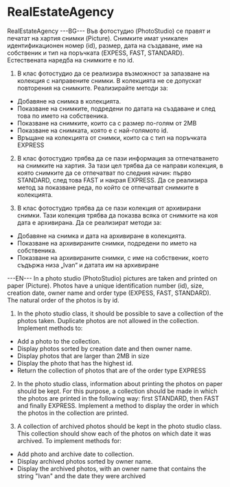 # RealEstateAgency
RealEstateAgency
---BG---
Във фотостудио (PhotoStudio) се правят и печатат на хартия снимки (Picture). Снимките имат 
уникален идентификационен номер (id), размер, дата на създаване, име на собственик и тип на 
поръчката (EXPESS, FAST, STANDARD). Естествената наредба на снимките е по id.

1. В клас фотостудио да се реализира възможност за запазване на колекция с
направените снимки. В колекцията не се допускат повторения на снимките. Реализирайте 
методи за:
- Добавяне на снимка в колекцията.
- Показване на снимките, подредени по датата на създаване и след това по името на собственика.
- Показване на снимките, които са с размер по-голям от 2MB
- Показване на снимката, която е с най-голямото id.
- Връщане на колекцията от снимки, които са с тип на поръчката EXPRESS

2. В клас фотостудио трябва да се пази информация за отпечатването на снимките на хартия. За тази цел трябва да се направи колекция, в която снимките да се отпечатват по
следния начин: първо STANDARD, след това FAST и накрая EXPRESS. Да се реализира метод за показване реда, по който се отпечатват снимките в колекцията.

3. В клас фотостудио трябва да се пази колекция от архивирани снимки. Тази колекция трябва да показва всяка от снимките на коя дата е архивирана. Да се реализират методи за:
- Добавяне на снимка и дата на архивиране в колекцията.
- Показване на архивираните снимки, подредени по името на собственика.
- Показване на архивираните снимки, с име на собственик, което съдържа низа „Ivan“ и датата им на архивиране

---EN---
In a photo studio (PhotoStudio) pictures are taken and printed on paper (Picture). 
Photos have a unique identification number (id), size, creation date, owner name and order type (EXPESS, FAST, STANDARD). 
The natural order of the photos is by id.

1. In the photo studio class, it should be possible to save a collection of the photos taken. Duplicate photos are not allowed in the collection. Implement methods to:
- Add a photo to the collection.
- Display photos sorted by creation date and then owner name.
- Display photos that are larger than 2MB in size
- Display the photo that has the highest id.
- Return the collection of photos that are of the order type EXPRESS

2. In the photo studio class, information about printing the photos on paper should be kept.
For this purpose, a collection should be made in which the photos are printed in the following way: first STANDARD, then FAST and finally EXPRESS.
Implement a method to display the order in which the photos in the collection are printed.

3. A collection of archived photos should be kept in the photo studio class. This collection should show each of the photos on which date it was archived. To implement methods for:
- Add photo and archive date to collection.
- Display archived photos sorted by owner name.
- Display the archived photos, with an owner name that contains the string "Ivan" and the date they were archived
